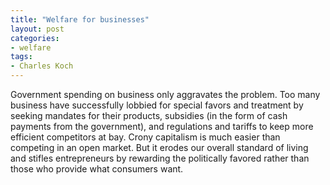```yaml
---
title: "Welfare for businesses"
layout: post
categories:
- welfare
tags:
- Charles Koch
---
```


Government spending on business only aggravates the problem. Too many business have successfully lobbied for special favors and treatment by seeking mandates for their products, subsidies (in the form of cash payments from the government), and regulations and tariffs to keep more efficient competitors at bay. Crony capitalism is much easier than competing in an open market. But it erodes our overall standard of living and stifles entrepreneurs by rewarding the politically favored rather than those who provide what consumers want.